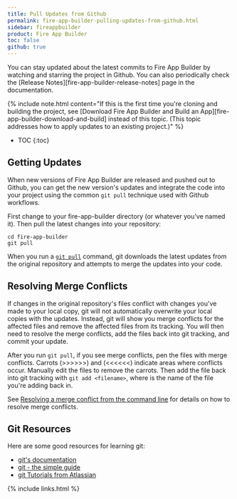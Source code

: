 ```yaml
---
title: Pull Updates from Github
permalink: fire-app-builder-pulling-updates-from-github.html
sidebar: fireappbuilder
product: Fire App Builder
toc: false
github: true
---
```


You can stay updated about the latest commits to Fire App Builder by watching and starring the project in Github. You can also periodically check the [Release Notes][fire-app-builder-release-notes] page in the documentation.

{% include note.html content="If this is the first time you're cloning and building the project, see [Download Fire App Builder and Build an App][fire-app-builder-download-and-build] instead of this topic. (This topic addresses how to apply updates to an existing project.)" %}

* TOC
{:toc}

## Getting Updates

When new versions of Fire App Builder are released and pushed out to Github, you can get the new version's updates and integrate the code into your project using the common `git pull` technique used with Github workflows. 

First change to your fire-app-builder directory (or whatever you've named it). Then pull the latest changes into your repository:

```
cd fire-app-builder
git pull
```

When you run a [`git pull`](https://git-scm.com/docs/git-pull) command, git downloads the latest updates from the original repository and attempts to merge the updates into your code. 

## Resolving Merge Conflicts

If changes in the original repository's files conflict with changes you've made to your local copy, git will not automatically overwrite your local copies with the updates. Instead, git will show you merge conflicts for the affected files and remove the affected files from its tracking. You will then need to resolve the merge conflicts, add the files back into git tracking, and commit your update.

After you run `git pull`, if you see merge conflicts, pen the files with merge conflicts. Carrots (>>>>>>) and (<<<<<<) indicate areas where conflicts occur. Manually edit the files to remove the carrots. Then add the file back into git tracking with `git add <filename>`, where <filename> is the name of the file you're adding back in. 

See [Resolving a merge conflict from the command line](https://help.github.com/articles/resolving-a-merge-conflict-from-the-command-line/) for details on how to resolve merge conflicts.

## Git Resources

Here are some good resources for learning git:

* [git's documentation](https://git-scm.com/doc)
* [git - the simple guide](http://rogerdudler.github.io/git-guide/)
* [git Tutorials from Atlassian](https://www.atlassian.com/git/tutorials/)

{% include links.html %}